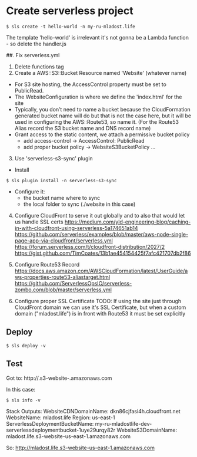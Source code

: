 # Create serverless project
```
$ sls create -t hello-world -n my-ru-mladost.life
```
The template 'hello-world' is irrelevant it's not gonna be a Lambda function - so delete the handler.js

##. Fix serverless.yml
1. Delete functions tag
2. Create a AWS::S3::Bucket Resource named 'Website' (whatever name)
  - For S3 site hosting, the AccessControl property must be set to PublicRead.
  - The WebsiteConfiguration is where we define the 'index.html' for the site
  - Typically, you don’t need to name a bucket because the CloudFormation
   generated bucket name will do but that is not the case here,
   but it will be used in configuring the AWS::Route53, so name it.
   (For the Route53 Alias record the S3 bucket name and DNS record name)
  - Grant access to the static content, we attach a permissive bucket policy
    - add access-control -> AccessControl: PublicRead
    - add proper bucket policy -> WebsiteS3BucketPolicy ...

3. Use 'serverless-s3-sync' plugin
  - Install
```
$ sls plugin install -n serverless-s3-sync
```
  - Configure it:
    - the bucket name where to sync
    - the local folder to sync (./website in this case)

4. Configure CloudFront to serve it out globally and to also that would let us handle SSL certs
https://medium.com/yld-engineering-blog/caching-in-with-cloudfront-using-serverless-5a174651ab14
https://github.com/serverless/examples/blob/master/aws-node-single-page-app-via-cloudfront/serverless.yml
https://forum.serverless.com/t/cloudfront-distribution/2027/2
https://gist.github.com/TimCoates/13b1ae454154425f7afc421707db2f86


5. Configure Route53 Record
https://docs.aws.amazon.com/AWSCloudFormation/latest/UserGuide/aws-properties-route53-aliastarget.html
https://github.com/ServerlessOpsIO/serverless-zombo.com/blob/master/serverless.yml

6. Configure proper SSL Certificate
TODO:
If using the site just through CloudFront domain we can use it's SSL Certificate,
but when a custom domain ("mladost.life") is in front with Route53 it must be set explicitly

## Deploy
```
$ sls deploy -v
```

## Test
Got to: http://<bucket-name>.s3-website-<AWS-region>.amazonaws.com

In this case:
```
$ sls info -v
```
Stack Outputs:
WebsiteCDNDomainName: dkn86cjfasi4h.cloudfront.net
WebsiteName: mladost.life
Region: us-east-1
ServerlessDeploymentBucketName: my-ru-mladostlife-dev-serverlessdeploymentbucket-1uye29urqy82r
WebsiteS3DomainName: mladost.life.s3-website-us-east-1.amazonaws.com

So: http://mladost.life.s3-website-us-east-1.amazonaws.com

